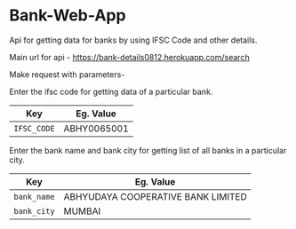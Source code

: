 # Bank-Web-App
Api for getting data for banks by using IFSC Code and other details.

Main url for api - https://bank-details0812.herokuapp.com/search

Make request with parameters-
  
Enter the ifsc code for getting data of a particular bank.
  
| Key | Eg. Value |
| --- | --- |
| `IFSC_CODE` | ABHY0065001 |
 
  
Enter the bank name and bank city for getting list of all banks in a particular city.
    
| Key | Eg. Value |
| --- | --- |
| `bank_name` | ABHYUDAYA COOPERATIVE BANK LIMITED |
| `bank_city` | MUMBAI |
  

